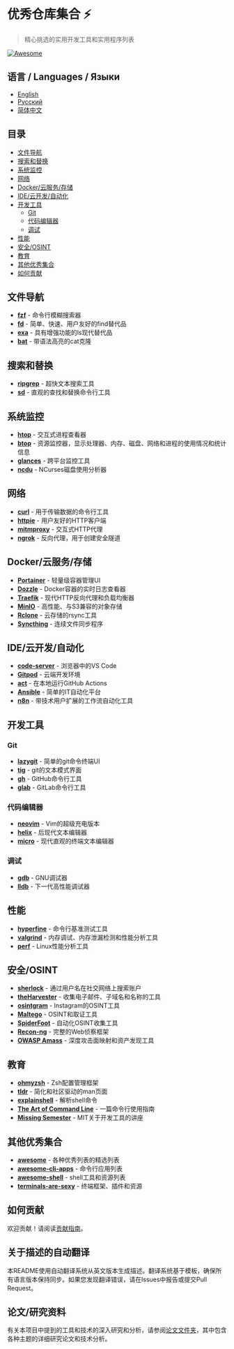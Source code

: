 # 优秀仓库集合 ⚡

> 精心挑选的实用开发工具和实用程序列表

[![Awesome](https://awesome.re/badge.svg)](https://awesome.re)

## 语言 / Languages / Языки

- [English](README.md)
- [Русский](README.ru.md)
- [简体中文](README.zh-CN.md)

## 目录

- [文件导航](#文件导航)
- [搜索和替换](#搜索和替换)
- [系统监控](#系统监控)
- [网络](#网络)
- [Docker/云服务/存储](#docker云服务存储)
- [IDE/云开发/自动化](#ide云开发自动化)
- [开发工具](#开发工具)
  - [Git](#git)
  - [代码编辑器](#代码编辑器)
  - [调试](#调试)
- [性能](#性能)
- [安全/OSINT](#安全osint)
- [教育](#教育)
- [其他优秀集合](#其他优秀集合)
- [如何贡献](#如何贡献)

## 文件导航

- **[fzf](https://github.com/junegunn/fzf)** - 命令行模糊搜索器
- **[fd](https://github.com/sharkdp/fd)** - 简单、快速、用户友好的find替代品
- **[exa](https://github.com/ogham/exa)** - 具有增强功能的ls现代替代品
- **[bat](https://github.com/sharkdp/bat)** - 带语法高亮的cat克隆

## 搜索和替换

- **[ripgrep](https://github.com/BurntSushi/ripgrep)** - 超快文本搜索工具
- **[sd](https://github.com/chmln/sd)** - 直观的查找和替换命令行工具

## 系统监控

- **[htop](https://github.com/htop-dev/htop)** - 交互式进程查看器
- **[btop](https://github.com/aristocratos/btop)** - 资源监控器，显示处理器、内存、磁盘、网络和进程的使用情况和统计信息
- **[glances](https://github.com/nicolargo/glances)** - 跨平台监控工具
- **[ncdu](https://dev.yorhel.nl/ncdu)** - NCurses磁盘使用分析器

## 网络

- **[curl](https://github.com/curl/curl)** - 用于传输数据的命令行工具
- **[httpie](https://github.com/httpie/cli)** - 用户友好的HTTP客户端
- **[mitmproxy](https://github.com/mitmproxy/mitmproxy)** - 交互式HTTP代理
- **[ngrok](https://github.com/inconshreveable/ngrok)** - 反向代理，用于创建安全隧道

## Docker/云服务/存储

- **[Portainer](https://github.com/portainer/portainer)** - 轻量级容器管理UI
- **[Dozzle](https://github.com/amir20/dozzle)** - Docker容器的实时日志查看器
- **[Traefik](https://github.com/traefik/traefik)** - 现代HTTP反向代理和负载均衡器
- **[MinIO](https://github.com/minio/minio)** - 高性能、与S3兼容的对象存储
- **[Rclone](https://github.com/rclone/rclone)** - 云存储的rsync工具
- **[Syncthing](https://github.com/syncthing/syncthing)** - 连续文件同步程序

## IDE/云开发/自动化

- **[code-server](https://github.com/coder/code-server)** - 浏览器中的VS Code
- **[Gitpod](https://github.com/gitpod-io/gitpod)** - 云端开发环境
- **[act](https://github.com/nektos/act)** - 在本地运行GitHub Actions
- **[Ansible](https://github.com/ansible/ansible)** - 简单的IT自动化平台
- **[n8n](https://github.com/n8n-io/n8n)** - 带技术用户扩展的工作流自动化工具

## 开发工具

### Git

- **[lazygit](https://github.com/jesseduffield/lazygit)** - 简单的git命令终端UI
- **[tig](https://github.com/jonas/tig)** - git的文本模式界面
- **[gh](https://github.com/cli/cli)** - GitHub命令行工具
- **[glab](https://github.com/profclems/glab)** - GitLab命令行工具

### 代码编辑器

- **[neovim](https://github.com/neovim/neovim)** - Vim的超级充电版本
- **[helix](https://github.com/helix-editor/helix)** - 后现代文本编辑器
- **[micro](https://github.com/zyedidia/micro)** - 现代直观的终端文本编辑器

### 调试

- **[gdb](https://www.sourceware.org/gdb/)** - GNU调试器
- **[lldb](https://lldb.llvm.org/)** - 下一代高性能调试器

## 性能

- **[hyperfine](https://github.com/sharkdp/hyperfine)** - 命令行基准测试工具
- **[valgrind](https://valgrind.org/)** - 内存调试、内存泄漏检测和性能分析工具
- **[perf](https://perf.wiki.kernel.org/)** - Linux性能分析工具

## 安全/OSINT

- **[sherlock](https://github.com/sherlock-project/sherlock)** - 通过用户名在社交网络上搜索账户
- **[theHarvester](https://github.com/laramies/theHarvester)** - 收集电子邮件、子域名和名称的工具
- **[osintgram](https://github.com/Datalux/Osintgram)** - Instagram的OSINT工具
- **[Maltego](https://www.maltego.com/)** - OSINT和取证工具
- **[SpiderFoot](https://github.com/smicallef/spiderfoot)** - 自动化OSINT收集工具
- **[Recon-ng](https://github.com/lanmaster53/recon-ng)** - 完整的Web侦察框架
- **[OWASP Amass](https://github.com/owasp-amass/amass)** - 深度攻击面映射和资产发现工具

## 教育

- **[ohmyzsh](https://github.com/ohmyzsh/ohmyzsh)** - Zsh配置管理框架
- **[tldr](https://github.com/tldr-pages/tldr)** - 简化和社区驱动的man页面
- **[explainshell](https://github.com/idank/explainshell)** - 解析shell命令
- **[The Art of Command Line](https://github.com/jlevy/the-art-of-command-line)** - 一篇命令行使用指南
- **[Missing Semester](https://github.com/missing-semester/missing-semester)** - MIT关于开发工具的讲座

## 其他优秀集合

- **[awesome](https://github.com/sindresorhus/awesome)** - 各种优秀列表的精选列表
- **[awesome-cli-apps](https://github.com/agarrharr/awesome-cli-apps)** - 命令行应用列表
- **[awesome-shell](https://github.com/alebcay/awesome-shell)** - shell工具和资源列表
- **[terminals-are-sexy](https://github.com/k4m4/terminals-are-sexy)** - 终端框架、插件和资源

## 如何贡献

欢迎贡献！请阅读[贡献指南](CONTRIBUTING.md)。

## 关于描述的自动翻译

本README使用自动翻译系统从英文版本生成描述。翻译系统基于模板，确保所有语言版本保持同步。如果您发现翻译错误，请在Issues中报告或提交Pull Request。

## 论文/研究资料

有关本项目中提到的工具和技术的深入研究和分析，请参阅[论文文件夹](theses/)，其中包含各种主题的详细研究论文和技术分析。
